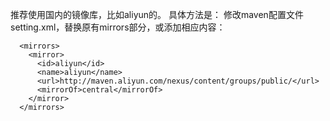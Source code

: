 推荐使用国内的镜像库，比如aliyun的。
具体方法是：
修改maven配置文件setting.xml，替换原有mirrors部分，或添加相应内容：
```
  <mirrors>
    <mirror>
      <id>aliyun</id>
      <name>aliyun</name>
      <url>http://maven.aliyun.com/nexus/content/groups/public/</url>
      <mirrorOf>central</mirrorOf>
    </mirror>
  </mirrors>
```